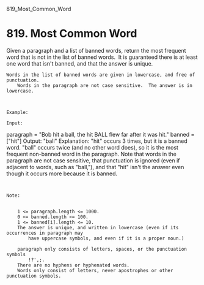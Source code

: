 819_Most_Common_Word
# 819. Most Common Word

Given a paragraph and a list of banned words, return the most frequent word that is not
        in the list of banned words.  It is guaranteed there is at least one word that isn't
        banned, and that the answer is unique.

    Words in the list of banned words are given in lowercase, and free of punctuation. 
        Words in the paragraph are not case sensitive.  The answer is in lowercase.

     

    Example:

    Input:
paragraph = "Bob hit a ball, the hit BALL flew far after it was hit."
banned = ["hit"]
Output: "ball"
Explanation:
"hit" occurs 3 times, but it is a banned word.
"ball" occurs twice (and no other word does), so it is the most frequent non-banned word in the paragraph.
Note that words in the paragraph are not case sensitive,
that punctuation is ignored (even if adjacent to words, such as "ball,"),
and that "hit" isn't the answer even though it occurs more because it is banned.

     

    Note: 

    
        1 <= paragraph.length <= 1000.
        0 <= banned.length <= 100.
        1 <= banned[i].length <= 10.
        The answer is unique, and written in lowercase (even if its occurrences in paragraph may
            have uppercase symbols, and even if it is a proper noun.)
        
        paragraph only consists of letters, spaces, or the punctuation symbols
            !?',;.
        There are no hyphens or hyphenated words.
        Words only consist of letters, never apostrophes or other punctuation symbols.